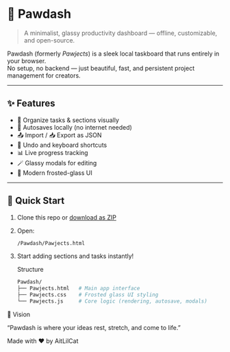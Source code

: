 # 🐾 Pawdash

> A minimalist, glassy productivity dashboard — offline, customizable, and open-source.

Pawdash (formerly *Pawjects*) is a sleek local taskboard that runs entirely in your browser.  
No setup, no backend — just beautiful, fast, and persistent project management for creators.

---

## ✨ Features

- 🧩 Organize tasks & sections visually  
- 💾 Autosaves locally (no internet needed)  
- 📤 Import / 📥 Export as JSON  
- 🧠 Undo and keyboard shortcuts  
- 📊 Live progress tracking  
- 🪄 Glassy modals for editing  
- 🎨 Modern frosted-glass UI  

---

## 🚀 Quick Start

1. Clone this repo or [download as ZIP](#)  
2. Open:  
   ```bash
   /Pawdash/Pawjects.html
3. Start adding sections and tasks instantly!

	Structure 
   ```bash
   Pawdash/
   ├── Pawjects.html   # Main app interface
   ├── Pawjects.css    # Frosted glass UI styling
   └── Pawjects.js     # Core logic (rendering, autosave, modals)
🐾 Vision

“Pawdash is where your ideas rest, stretch, and come to life.”

Made with ❤️ by AitLilCat
